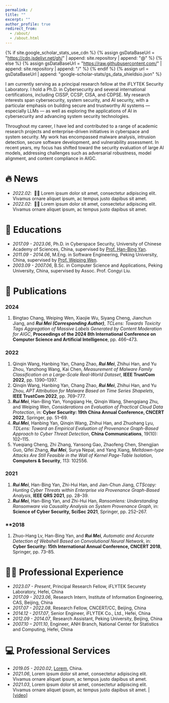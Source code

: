 ```yaml
---
permalink: /
title: ""
excerpt: ""
author_profile: true
redirect_from: 
  - /about/
  - /about.html
---
```


{% if site.google_scholar_stats_use_cdn %}
{% assign gsDataBaseUrl = "https://cdn.jsdelivr.net/gh/" | append: site.repository | append: "@" %}
{% else %}
{% assign gsDataBaseUrl = "https://raw.githubusercontent.com/" | append: site.repository | append: "/" %}
{% endif %}
{% assign url = gsDataBaseUrl | append: "google-scholar-stats/gs_data_shieldsio.json" %}

<span class='anchor' id='about-me'></span>

I am currently serving as a principal research fellow at the iFLYTEK Security Laboratory. I hold a Ph.D. in Cybersecurity and several international certifications, including CISSP, CCSP, CISA, and CDPSE. My research interests span cybersecurity, system security, and AI security, with a particular emphasis on building secure and trustworthy AI systems — especially LLMs — as well as exploring the applications of AI in cybersecurity and advancing system security technologies.

Throughout my career, I have led and contributed to a range of academic research projects and enterprise-driven initiatives in cyberspace and system security. My work has encompassed malware analysis, intrusion detection, secure software development, and vulnerability assessment. In recent years, my focus has shifted toward the security evaluation of large AI models, addressing challenges such as adversarial robustness, model alignment, and content compliance in AIGC.


# 🔥 News
- *2022.02*: &nbsp;🎉🎉 Lorem ipsum dolor sit amet, consectetur adipiscing elit. Vivamus ornare aliquet ipsum, ac tempus justo dapibus sit amet. 
- *2022.02*: &nbsp;🎉🎉 Lorem ipsum dolor sit amet, consectetur adipiscing elit. Vivamus ornare aliquet ipsum, ac tempus justo dapibus sit amet. 

# 📖 Educations
- *2017.09 - 2023.06*, Ph.D. in Cyberspace Security, University of Chinese Academy of Sciences, China, supervised by [Prof. Han-Bing Yan](https://scholar.google.com/citations?user=B5l2ePEAAAAJ).
- *2011.09 - 2014.06*, M.Eng. in Software Engineering, Peking University, China, supervised by [Prof. Weiping Wen](https://www.ss.pku.edu.cn/teacherteam/teacherlist/1637-%E6%96%87%E4%BC%9F%E5%B9%B3.html).
- *2003.09 - 2007.06*, B.Sc. in Computer Science and Applications, Peking University, China, supervised by Assoc. Prof. Congyi Liu.

# 📝 Publications 

### **2024**

1. Bingtao Chang, Weiping Wen, Xiaojie Wu, Siyang Cheng, Jianchun Jiang, and ***Rui Mei (Corresponding Author)***, *TCLens: Towards Toxicity Tags Aggregation of Massive Labels Generated by Content Moderation for AIGC*, **Proceedings of the 2024 8th International Conference on Computer Science and Artificial Intelligence**, pp. 466–473.

### **2022**

1. Qinqin Wang, Hanbing Yan, Chang Zhao, ***Rui Mei***, Zhihui Han, and Yu Zhou, Yanzhong Wang, Kai Chen, *Measurement of Malware Family Classification on a Large-Scale Real-World Dataset*, **IEEE TrustCom 2022**, pp. 1390–1397.
2. Qinqin Wang, Hanbing Yan, Chang Zhao, ***Rui Mei***, Zhihui Han, and Yu Zhou, *APT Attribution for Malware Based on Time Series Shapelets*, **IEEE TrustCom 2022**, pp. 769–777.
3. ***Rui Mei***, Han-Bing Yan, Yongqiang He, Qinqin Wang, Shengqiang Zhu, and Weiping Wen, *Considerations on Evaluation of Practical Cloud Data Protection*, in: **Cyber Security: 19th China Annual Conference, CNCERT 2022**, Springer, pp. 51–69.
4. ***Rui Mei***, Hanbing Yan, Qinqin Wang, Zhihui Han, and Zhuohang Lyu, *TDLens: Toward an Empirical Evaluation of Provenance Graph-Based Approach to Cyber Threat Detection*, **China Communications**, 19(10): 102–115.
5. Yueqiang Cheng, Zhi Zhang, Yansong Gao, Zhaofeng Chen, Shengjian Guo, Qifei Zhang, ***Rui Mei***, Surya Nepal, and Yang Xiang, *Meltdown-type Attacks Are Still Feasible in the Wall of Kernel Page-Table Isolation*, **Computers & Security**, 113: 102556.

### **2021**

1. ***Rui Mei***, Han-Bing Yan, Zhi-Hui Han, and Jian-Chun Jiang, *CTScopy: Hunting Cyber Threats within Enterprise via Provenance Graph-Based Analysis*, **IEEE QRS 2021**, pp. 28–39.
2. ***Rui Mei***, Han-Bing Yan, and Zhi-Hui Han, *Ransomlens: Understanding Ransomware via Causality Analysis on System Provenance Graph*, in: **Science of Cyber Security, SciSec 2021**, Springer, pp. 252–267.

### **2018

1. Zhuo-Hang Lv, Han-Bing Yan, and ***Rui Mei***, *Automatic and Accurate Detection of Webshell Based on Convolutional Neural Network*, in: **Cyber Security: 15th International Annual Conference, CNCERT 2018**, Springer, pp. 73–85.

# 🧑‍🏫 Professional Experience
- *2023.07 - Present*, Principal Research Fellow, iFLYTEK Securety Laboratory, Hefei, China
- *2017.09 - 2023.06*, Research Intern, Institute of Information Engineering, CAS, Beijing, China
- *2017.07 - 2022.08*, Research Fellow, CNCERT/CC, Beijing, China
- *2014.12 - 2017.07*, Senior Engineer, iFLYTEK Co., Ltd., Hefei, China
- *2012.09 - 2014.07*, Research Assistant, Peking University, Beijing, China
- *2007.10 – 2011.10*, Engineer, ANH Branch, National Center for Statistics and Computing, Hefei, China

# 💻 Professional Services
- *2019.05 - 2020.02*, [Lorem](https://github.com/), China.
- *2021.06*, Lorem ipsum dolor sit amet, consectetur adipiscing elit. Vivamus ornare aliquet ipsum, ac tempus justo dapibus sit amet. 
- *2021.03*, Lorem ipsum dolor sit amet, consectetur adipiscing elit. Vivamus ornare aliquet ipsum, ac tempus justo dapibus sit amet.  \| [\[video\]](https://github.com/)
